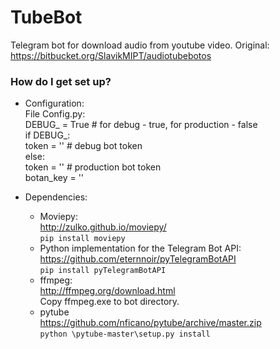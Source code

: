 # TubeBot

Telegram bot for download audio from youtube video. Original: https://bitbucket.org/SlavikMIPT/audiotubebotos

### How do I get set up? ###

* Configuration:  
File Config.py:  
DEBUG_ = True # for debug - true, for production - false  
if DEBUG_:  
    token = '' # debug bot token  
else:  
    token = '' # production bot token  
    botan_key = ''  
 
* Dependencies:  
  * Moviepy:    
  http://zulko.github.io/moviepy/    
  <code>pip install moviepy</code>    
  * Python implementation for the Telegram Bot API:    
  https://github.com/eternnoir/pyTelegramBotAPI    
  <code>pip install pyTelegramBotAPI</code>  
  * ffmpeg:  
  http://ffmpeg.org/download.html  
  Copy ffmpeg.exe to bot directory.  
  * pytube  
  https://github.com/nficano/pytube/archive/master.zip  
  <code>python \pytube-master\setup.py install</code>

